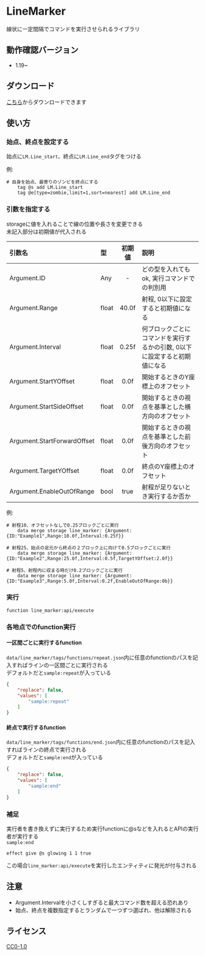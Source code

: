 
# LineMarker

線状に一定間隔でコマンドを実行させられるライブラリ

</div>

## 動作確認バージョン

- 1.19~

## ダウンロード

[こちら](https://github.com/Ron_Tya_MC/LineMarker/releases)からダウンロードできます

## 使い方

### 始点、終点を設定する

始点に`LM.Line_start`、終点に`LM.Line_end`タグをつける

例:

```mcfunction
# 自身を始点、最寄りのゾンビを終点にする
    tag @s add LM.Line_start
    tag @e[type=zombie,limit=1,sort=nearest] add LM.Line_end
```

### 引数を指定する

storageに値を入れることで線の位置や長さを変更できる  
未記入部分は初期値が代入される

| 引数名 | 型 | 初期値 | 説明 |
|:---|:---|:---:|:---|
| Argument.ID | Any | - | どの型を入れてもok, 実行コマンドでの判別用 |
| Argument.Range | float | 40.0f | 射程, 0以下に設定すると初期値になる |
| Argument.Interval | float | 0.25f | 何ブロックごとにコマンドを実行するかの引数, 0以下に設定すると初期値になる |
| Argument.StartYOffset | float | 0.0f | 開始するときのY座標上のオフセット |
| Argument.StartSideOffset | float | 0.0f | 開始するときの視点を基準とした横方向のオフセット |
| Argument.StartForwardOffset | float | 0.0f | 開始するときの視点を基準とした前後方向のオフセット |
| Argument.TargetYOffset | float | 0.0f | 終点のY座標上のオフセット |
| Argument.EnableOutOfRange | bool | true | 射程が足りないとき実行するか否か |

例:

```mcfunction
# 射程10、オフセットなしで0.25ブロックごとに実行
    data merge storage line_marker: {Argument:{ID:"Example1",Range:10.0f,Interval:0.25f}}

# 射程25、始点の足元から終点の２ブロック上に向けて0.5ブロックごとに実行
    data merge storage line_marker: {Argument:{ID:"Example2",Range:25.0f,Interval:0.5f,TargetYOffset:2.0f}}

# 射程5、射程内に収まる時だけ0.2ブロックごとに実行
    data merge storage line_marker: {Argument:{ID:"Example3",Range:5.0f,Interval:0.2f,EnableOutOfRange:0b}}
```

### 実行

```mcfunction
function line_marker:api/execute
```

### 各地点でのfunction実行

#### 一区間ごとに実行するfunction

`data/line_marker/tags/functions/repeat.json`内に任意のfunctionのパスを記入すればラインの一区間ごとに実行される  
デフォルトだと`sample:repeat`が入っている

```json
{
    "replace": false,
    "values": [
        "sample:repeat"
    ]
}
```

#### 終点で実行するfunction

`data/line_marker/tags/functions/end.json`内に任意のfunctionのパスを記入すればラインの終点で実行される  
デフォルトだと`sample:end`が入っている

```json
{
    "replace": false,
    "values": [
        "sample:end"
    ]
}
```

### 補足

実行者を書き換えずに実行するため実行functionに@sなどを入れるとAPIの実行者が実行する  
`sample:end`

```mcfunction
effect give @s glowing 1 1 true
```

この場合`line_marker:api/execute`を実行したエンティティに発光が付与される

## 注意

- Argument.Intervalを小さくしすぎると最大コマンド数を超える恐れあり  
- 始点、終点を複数指定するとランダムで一つずつ選ばれ、他は解除される

## ライセンス

[CC0-1.0](LICENSE)
